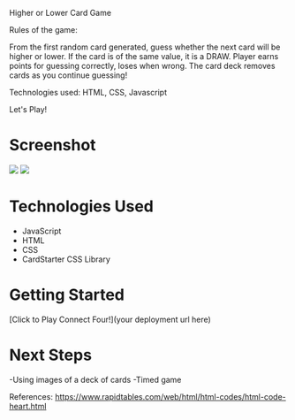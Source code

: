 Higher or Lower Card Game

Rules of the game:

From the first random card generated, guess whether the next card will be higher or lower.
If the card is of the same value, it is a DRAW.
Player earns points for guessing correctly, loses when wrong.
The card deck removes cards as you continue guessing!

Technologies used:
HTML, CSS, Javascript

Let's Play!

# Screenshot

<img src="url to your image on imgur">
<img src="url to your image on imgur">

# Technologies Used

- JavaScript
- HTML
- CSS
- CardStarter CSS Library

# Getting Started

[Click to Play Connect Four!](your deployment url here)

# Next Steps

-Using images of a deck of cards
-Timed game

References:
https://www.rapidtables.com/web/html/html-codes/html-code-heart.html
